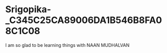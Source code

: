 # Srigopika-_C345C25CA89006DA1B546B8FA08C1C08
I am so glad to be learning things with NAAN MUDHALVAN
